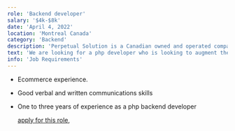```yaml
---
role: 'Backend developer'
salary: '$4k-$8k'
date: 'April 4, 2022'
location: 'Montreal Canada'
category: 'Backend'
description: 'Perpetual Solution is a Canadian owned and operated company specializing in Website Development and E-Commerce solutions.'
text: 'We are looking for a php developer who is looking to augment their existing workload. You are passionate about coding, solving problems, creating solutions and you keep current on trends and technology.'
info: 'Job Requirements'
---
```


- Ecommerce experience.
- Good verbal and written communications skills
- One to three years of experience as a php backend developer

  [apply for this role](https://perpetualsolution.com/job-detail.php?id=32),
